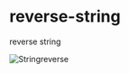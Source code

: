 # reverse-string
 reverse string
 
![Stringreverse](https://github.com/krupesh788/Reverse-string-js/assets/71176180/abccf9c5-7ff6-4cbc-b6dc-a50883ae903d)

